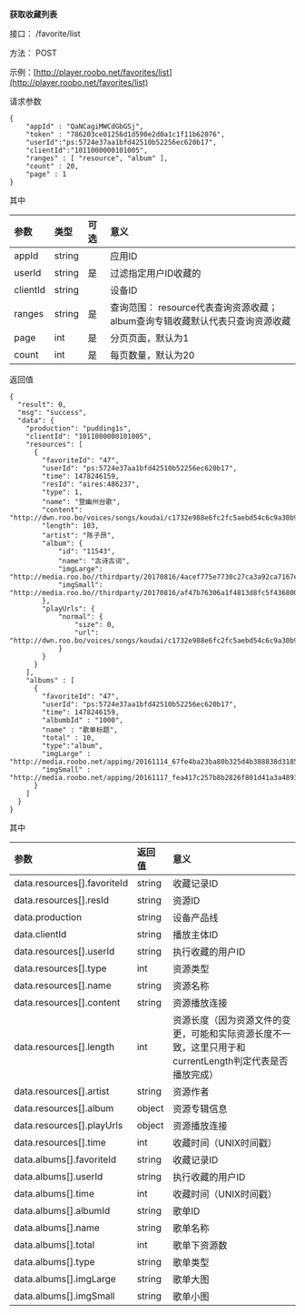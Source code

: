 **获取收藏列表**

接口： /favorite/list

方法： POST

示例：[http://player.roobo.net/favorites/list](http://player.roobo.net/favorites/list)

请求参数

```
{
    "appId" : "QaNCagiMWCdGbGSj",
    "token" : "786203ce01256d1d590e2d0a1c1f11b62076",
    "userId":"ps:5724e37aa1bfd42510b52256ec620b17",
    "clientId":"1011000000101005",
    "ranges" : [ "resource", "album" ],
    "count" : 20,
    "page" : 1
}
```

其中

| 参数 | 类型 | 可选 | 意义 |
| :--- | :--- | :--- | :--- |
| appId | string |  | 应用ID |
| userId | string | 是 | 过滤指定用户ID收藏的 |
| clientId | string |  | 设备ID |
| ranges | string | 是 | 查询范围： resource代表查询资源收藏；album查询专辑收藏默认代表只查询资源收藏 |
| page | int | 是 | 分页页面，默认为1 |
| count | int | 是 | 每页数量，默认为20 |

返回值

```
{
  "result": 0,
  "msg": "success",
  "data": {
    "production": "pudding1s",
    "clientId": "1011000000101005",
    "resources": [
      {
        "favoriteId": "47",
        "userId": "ps:5724e37aa1bfd42510b52256ec620b17",
        "time": 1478246159,
        "resId": "aires:486237",
        "type": 1,
        "name": "登幽州台歌",
        "content": "http://dwn.roo.bo/voices/songs/koudai/c1732e988e6fc2fc5aebd54c6c9a30b9.mp3",
        "length": 103,
        "artist": "陈子昂",
        "album": {
            "id": "11543",
            "name": "古诗古词",
            "imgLarge": "http://media.roo.bo//thirdparty/20170816/4acef775e7730c27ca3a92ca7167e7e6.png",
            "imgSmall": "http://media.roo.bo//thirdparty/20170816/af47b76306a1f4813d8fc5f43680036c.png"
        },
        "playUrls": {
            "normal": {
                "size": 0,
                "url": "http://dwn.roo.bo/voices/songs/koudai/c1732e988e6fc2fc5aebd54c6c9a30b9.mp3"
            }
        }
      }
    ],
    "albums" : [
      {
        "favoriteId": "47",
        "userId": "ps:5724e37aa1bfd42510b52256ec620b17",
        "time": 1478246159,
        "albumbId" : "1000",
        "name" : "歌单标题",
        "total" : 10,
        "type":"album",
        "imgLarge" : "http://media.roobo.net/appimg/20161114_67fe4ba23ba80b325d4b388838d31853.png",
        "imgSmall" : "http://media.roobo.net/appimg/20161117_fea417c257b8b2826f801d41a3a48931.jpg"
      }
    ]
  }
}
```

其中

| 参数 | 返回值 | 意义 |
| :--- | :--- | :--- |
| data.resources\[\].favoriteId | string | 收藏记录ID |
| data.resources\[\].resId | string | 资源ID |
| data.production | string | 设备产品线 |
| data.clientId | string | 播放主体ID |
| data.resources\[\].userId | string | 执行收藏的用户ID |
| data.resources\[\].type | int | 资源类型 |
| data.resources\[\].name | string | 资源名称 |
| data.resources\[\].content | string | 资源播放连接 |
| data.resources\[\].length | int | 资源长度（因为资源文件的变更，可能和实际资源长度不一致，这里只用于和currentLength判定代表是否播放完成） |
| data.resources\[\].artist | string | 资源作者 |
| data.resources\[\].album | object | 资源专辑信息 |
| data.resources\[\].playUrls | object | 资源播放连接 |
| data.resources\[\].time | int | 收藏时间（UNIX时间戳） |
| data.albums\[\].favoriteId | string | 收藏记录ID |
| data.albums\[\].userId | string | 执行收藏的用户ID |
| data.albums\[\].time | int | 收藏时间（UNIX时间戳） |
| data.albums\[\].albumId | string | 歌单ID |
| data.albums\[\].name | string | 歌单名称 |
| data.albums\[\].total | int | 歌单下资源数 |
| data.albums\[\].type | string | 歌单类型 |
| data.albums\[\].imgLarge | string | 歌单大图 |
| data.albums\[\].imgSmall | string | 歌单小图 |



